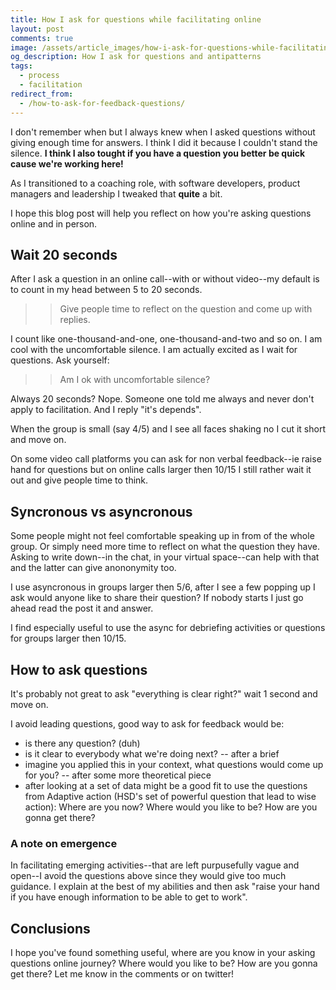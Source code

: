 ```yaml
---
title: How I ask for questions while facilitating online
layout: post
comments: true
image: /assets/article_images/how-i-ask-for-questions-while-facilitating-online/hero.jpg
og_description: How I ask for questions and antipatterns
tags:
  - process
  - facilitation
redirect_from:
  - /how-to-ask-for-feedback-questions/
---
```


I don't remember when but I always knew when I asked questions without giving enough time for answers. I think I did it because I couldn't stand the silence. **I think I also tought if you have a question you better be quick cause we're working here!**

As I transitioned to a coaching role, with software developers, product managers and leadership I tweaked that **quite** a bit.

I hope this blog post will help you reflect on how you're asking questions online and in person.

## Wait 20 seconds

After I ask a question in an online call--with or without video--my default is to count in my head between 5 to 20 seconds.

>> Give people time to reflect on the question and come up with replies.

I count like one-thousand-and-one, one-thousand-and-two and so on. I am cool with the uncomfortable silence. I am actually excited as I wait for questions. Ask yourself: 

>> Am I ok with uncomfortable silence?

Always 20 seconds? Nope. Someone one told me always and never don't apply to facilitation. And I reply "it's depends".

When the group is small (say 4/5) and I see all faces shaking no I cut it short and move on.

On some video call platforms you can ask for non verbal feedback--ie raise hand for questions but on online calls larger then 10/15 I still rather wait it out and give people time to think.

## Syncronous vs asyncronous

Some people might not feel comfortable speaking up in from of the whole group. Or simply need more time to reflect on what the question they have. Asking to write down--in the chat, in your virtual space--can help with that and the latter can give anononymity too.

I use asyncronous in groups larger then 5/6, after I see a few popping up I ask would anyone like to share their question? If nobody starts I just go ahead read the post it and answer.

I find especially useful to use the async for debriefing activities or questions for groups larger then 10/15.

## How to ask questions

It's probably not great to ask "everything is clear right?" wait 1 second and move on.

I avoid leading questions, good way to ask for feedback would be:

* is there any question? (duh)
* is it clear to everybody what we're doing next? -- after a brief
* imagine you applied this in your context, what questions would come up for you? -- after some more theoretical piece
* after looking at a set of data might be a good fit to use the questions from Adaptive action (HSD's set of powerful question that lead to wise action): Where are you now? Where would you like to be? How are you gonna get there?

### A note on emergence

In facilitating emerging activities--that are left purpusefully vague and open--I avoid the questions above since they would give too much guidance. I explain at the best of my abilities and then ask "raise your hand if you have enough information to be able to get to work".

## Conclusions

I hope you've found something useful, where are you know in your asking questions online journey? Where would you like to be? How are you gonna get there? Let me know in the comments or on twitter!